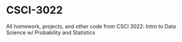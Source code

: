 # CSCI-3022
All homework, projects, and other code from CSCI 3022: Intro to Data Science w/ Probability and Statistics
